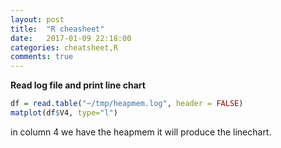 ```yaml
---
layout: post
title:  "R cheasheet"
date:   2017-01-09 22:18:00
categories: cheatsheet,R
comments: true
---
```

**Read log file and print line chart**

```r
df = read.table("~/tmp/heapmem.log", header = FALSE)
matplot(df$V4, type="l")
```

in column 4 we have the heapmem it will produce the linechart.